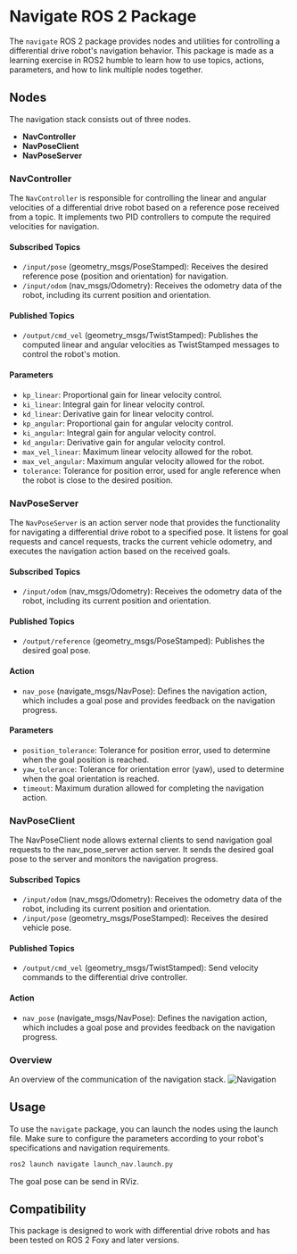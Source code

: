 # Navigate ROS 2 Package

The `navigate` ROS 2 package provides nodes and utilities for controlling a differential drive robot's navigation behavior. This package is made as a learning exercise in ROS2 humble to learn how to use topics, actions, parameters, and how to link multiple nodes together.

## Nodes
The navigation stack consists out of three nodes.
- **NavController**
- **NavPoseClient**
- **NavPoseServer**
  
### NavController

The `NavController` is responsible for controlling the linear and angular velocities of a differential drive robot based on a reference pose received from a topic. It implements two PID controllers to compute the required velocities for navigation.

#### Subscribed Topics

- `/input/pose` (geometry_msgs/PoseStamped): Receives the desired reference pose (position and orientation) for navigation.
- `/input/odom` (nav_msgs/Odometry): Receives the odometry data of the robot, including its current position and orientation.

#### Published Topics

- `/output/cmd_vel` (geometry_msgs/TwistStamped): Publishes the computed linear and angular velocities as TwistStamped messages to control the robot's motion.

#### Parameters

- `kp_linear`: Proportional gain for linear velocity control.
- `ki_linear`: Integral gain for linear velocity control.
- `kd_linear`: Derivative gain for linear velocity control.
- `kp_angular`: Proportional gain for angular velocity control.
- `ki_angular`: Integral gain for angular velocity control.
- `kd_angular`: Derivative gain for angular velocity control.
- `max_vel_linear`: Maximum linear velocity allowed for the robot.
- `max_vel_angular`: Maximum angular velocity allowed for the robot.
- `tolerance`: Tolerance for position error, used for angle reference when the robot is close to the desired position.

### NavPoseServer

The `NavPoseServer` is an action server node that provides the functionality for navigating a differential drive robot to a specified pose. It listens for goal requests and cancel requests, tracks the current vehicle odometry, and executes the navigation action based on the received goals.

#### Subscribed Topics

- `/input/odom` (nav_msgs/Odometry): Receives the odometry data of the robot, including its current position and orientation.

#### Published Topics

- `/output/reference` (geometry_msgs/PoseStamped): Publishes the desired goal pose.

#### Action

- `nav_pose` (navigate_msgs/NavPose): Defines the navigation action, which includes a goal pose and provides feedback on the navigation progress.

#### Parameters

- `position_tolerance`: Tolerance for position error, used to determine when the goal position is reached.
- `yaw_tolerance`: Tolerance for orientation error (yaw), used to determine when the goal orientation is reached.
- `timeout`: Maximum duration allowed for completing the navigation action.

### NavPoseClient

The NavPoseClient node allows external clients to send navigation goal requests to the nav_pose_server action server. It sends the desired goal pose to the server and monitors the navigation progress.

#### Subscribed Topics

- `/input/odom` (nav_msgs/Odometry): Receives the odometry data of the robot, including its current position and orientation.
- `/input/pose` (geometry_msgs/PoseStamped): Receives the desired vehicle pose.

#### Published Topics

- `/output/cmd_vel` (geometry_msgs/TwistStamped): Send velocity commands to the differential drive controller.

#### Action

- `nav_pose` (navigate_msgs/NavPose): Defines the navigation action, which includes a goal pose and provides feedback on the navigation progress.

### Overview
An overview of the communication of the navigation stack.
![Navigation](https://github.com/Luka140/AE4ASM599-ros-gazebo/assets/79090591/76b57611-ed34-443f-8f74-dffd3badc2dc)

## Usage

To use the `navigate` package, you can launch the nodes using the launch file. Make sure to configure the parameters according to your robot's specifications and navigation requirements.
```bash
ros2 launch navigate launch_nav.launch.py
```
The goal pose can be send in RViz.

## Compatibility

This package is designed to work with differential drive robots and has been tested on ROS 2 Foxy and later versions.
